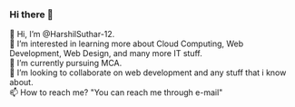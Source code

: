 ### Hi there 👋

👋 Hi, I’m @HarshilSuthar-12. </br>
👀 I’m interested in learning more about Cloud Computing, Web Development, Web Design, and many more IT stuff.</br>
🌱 I’m currently pursuing MCA.</br>
💞️ I’m looking to collaborate on web development and any stuff that i know about.</br>
📫 How to reach me? "You can reach me through e-mail"</br>
